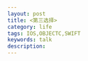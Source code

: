 ```yaml
---
layout: post
title: <第三选择>
category: life
tags: IOS,OBJECTC,SWIFT
keywords: talk
description:
---
```


